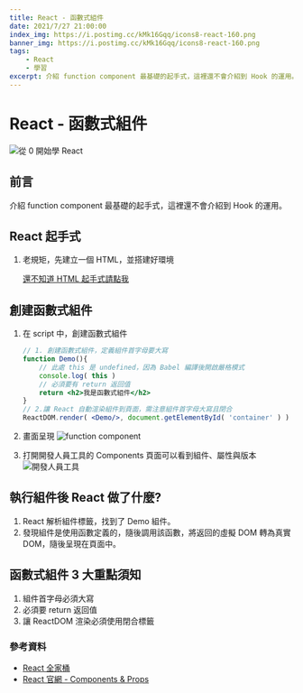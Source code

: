 ```yaml
---
title: React - 函數式組件
date: 2021/7/27 21:00:00
index_img: https://i.postimg.cc/kMk16Gqq/icons8-react-160.png
banner_img: https://i.postimg.cc/kMk16Gqq/icons8-react-160.png
tags:
    - React
    - 學習
excerpt: 介紹 function component 最基礎的起手式，這裡還不會介紹到 Hook 的運用。
---
```


# React - 函數式組件

![從 0 開始學 React](https://i.postimg.cc/kMk16Gqq/icons8-react-160.png)

## 前言

介紹 function component 最基礎的起手式，這裡還不會介紹到 Hook 的運用。

<!-- more -->

## React 起手式

1. 老規矩，先建立一個 HTML，並搭建好環境

    [還不知道 HTML 起手式請點我](/2021/07/26/2021-7-26-react-base/#React-起手式)

## 創建函數式組件

1. 在 script 中，創建函數式組件

    ```jsx
    // 1. 創建函數式組件，定義組件首字母要大寫
    function Demo(){
        // 此處 this 是 undefined，因為 Babel 編譯後開啟嚴格模式
        console.log( this )
        // 必須要有 return 返回值
        return <h2>我是函數式組件</h2>
    }
    // 2.讓 React 自動渲染組件到頁面，需注意組件首字母大寫且閉合
    ReactDOM.render( <Demo/>, document.getElementById( 'container' ) )
    
    ```

2. 畫面呈現
    ![function component](https://i.imgur.com/RZeT2Df.png)

3. 打開開發人員工具的 Components 頁面可以看到組件、屬性與版本
    ![開發人員工具](https://i.imgur.com/roztIxH.png)

## 執行組件後 React 做了什麼?

1. React 解析組件標籤，找到了 Demo 組件。
2. 發現組件是使用函數定義的，隨後調用該函數，將返回的虛擬 DOM 轉為真實 DOM，隨後呈現在頁面中。

## 函數式組件 3 大重點須知

1. 組件首字母必須大寫
2. 必須要 return 返回值
3. 讓 ReactDOM 渲染必須使用閉合標籤

### 參考資料

- [React 全家桶](https://www.youtube.com/playlist?list=PLmOn9nNkQxJFJXLvkNsGsoCUxJLqyLGxu)
- [React 官網 - Components & Props](https://zh-hant.reactjs.org/docs/components-and-props.html)
